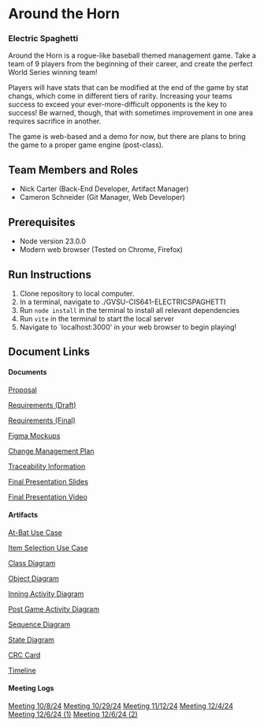 # Around the Horn
### Electric Spaghetti

Around the Horn is a rogue-like baseball themed management game. Take a team of 9 players from the beginning of their career, and create the perfect World Series winning team!

Players will have stats that can be modified at the end of the game by stat changs, which come in different tiers of rarity. Increasing your teams success to exceed your ever-more-difficult opponents is the key to success! Be warned, though, that with sometimes improvement in one area requires sacrifice in another.

The game is web-based and a demo for now, but there are plans to bring the game to a proper game engine (post-class).

## Team Members and Roles

* Nick Carter (Back-End Developer, Artifact Manager)
* Cameron Schneider (Git Manager, Web Developer)

## Prerequisites

* Node version 23.0.0
* Modern web browser (Tested on Chrome, Firefox)

## Run Instructions

1. Clone repository to local computer.
2. In a terminal, navigate to ./GVSU-CIS641-ELECTRICSPAGHETTI
3. Run `node install` in the terminal to install all relevant dependencies
4. Run `vite` in the terminal to start the local server
5. Navigate to `localhost:3000' in your web browser to begin playing!

## Document Links
#### Documents
[Proposal](docs/proposal-template.md)

[Requirements (Draft)](docs/software_requirements_specification.md)

[Requirements (Final)](docs/software_requirements_specification_final.md)

[Figma Mockups](artifacts/figma-mockups.md)

[Change Management Plan](docs/change_management_plan.md)

[Traceability Information](docs/traceability.md)

[Final Presentation Slides](artifacts/Around%20the%20Horn.pdf)

[Final Presentation Video](artifacts/final-presentation.md)

#### Artifacts

[At-Bat Use Case](artifacts/At-Bat_Use_Case.drawio.png)

[Item Selection Use Case](artifacts/Item_Selection_Use_Case.drawio.png)

[Class Diagram](artifacts/CIS_641_HW5-1.drawio.png)

[Object Diagram](artifacts/HW5-2.drawio.png)

[Inning Activity Diagram](artifacts/Inning-Activity.png)

[Post Game Activity Diagram](artifacts/post-game-activity.png)

[Sequence Diagram](artifacts/SequenceDiagram.drawio.png)

[State Diagram](artifacts/StateDiagram.drawio.png)

[CRC Card](artifacts/CRC%20Card%20Building%20Page.pdf)

[Timeline](artifacts/timeline.png)

#### Meeting Logs

[Meeting 10/8/24](meetings/GVSU-CIS641-ELECTRICSPAGHETTI-2024-10-08.md)
[Meeting 10/29/24](meetings/GVSU-CIS641-ELECTRICSPAGHETTI-2024-10-29.md)
[Meeting 11/12/24](meetings/GVSU-CIS641-ELECTRICSPAGHETTI-2024-11-12.md)
[Meeting 12/4/24](meetings/GVSU-CIS641-ELECTRICSPAGHETTI-2024-12-4.md)
[Meeting 12/6/24 (1)](meetings/GVSU-CIS641-ELECTRICSPAGHETTI-2024-12-6.md)
[Meeting 12/6/24 (2)](meetings/GVSU-CIS641-ELECTRICSPAGHETTI-2024-12-6_2.md)

